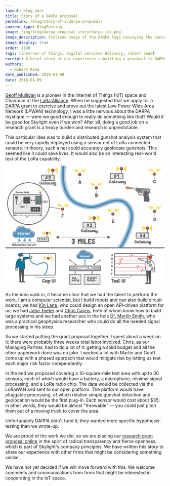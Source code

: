 ```yaml
---
layout: blog_post
title: Story of a DARPA proposal
permalink: /blog/story-of-a-darpa-proposal/
content_type: BlogPosting
image: /img/blog/darpa_proposal_story/darpa-iot.png
image_description: Stylized image of the DARPA logo conveying the concept of the Internet of Things.
image_display: true
order: 1100
tags: [internet of things, digital services delivery, robert read]
excerpt: A brief story of our experience submitting a proposal to DARPA to conduct research on the latest Low Power Wide Area Network technology.
authors:
  - Robert Read
date_published: 2018-01-09
date: 2018-01-09
---
```


[Geoff Mulligan](/about/#geoff-mulligan) is a pioneer in the Internet of Things (IoT) space and Chairman of the <a href="https://www.lora-alliance.org/" target="&#95;blank">LoRa Alliance</a>. When he suggested that we apply for a <a href="https://www.darpa.mil/" target="&#95;blank">DARPA</a> grant to exercise and prove out the latest Low Power Wide Area Network (LPWAN) technology, I was a little nervous about the DARPA mystique &mdash; were we good enough to really do something like that? Would it be good for Skylight even if we won? After all, doing a good job on a research grant is a heavy burden and research is unpredictable.

This particular idea was to build a distributed gunshot analysis system that could be very rapidly deployed using a sensor net of LoRa connected sensors. In theory, such a net could accurately geolocate gunshots. This seemed like it could save lives. It would also be an interesting real-world test of the LoRa capability.

![Dense Sense infographic.](/img/blog/darpa_proposal_story/dense-sense-infographic.png)

As the idea sank in, it became clear that we had the talent to perform the work. I am a computer scientist, but I build robots and can also build circuit boards; we had [Kin Lane](/about/#kin-lane), who could design an open API-driven platform for us; we had [John Teeter](/about/#john-teeter) and [Chris Cairns](/about/#chris-cairns), both of whom know how to build large systems and we had another ace in the hole <a href="http://blindgoat.org/" target="&#95;blank">Dr. Martin Smith</a>, who was a practical geophysics researcher who could do all the needed signal processing in his sleep.

So we started putting the grant proposal together. I spent about a week on it; there were probably three weeks total labor involved. Chris, as our Managing Partner, had to do a lot of it: getting a solid budget and all the other paperwork done was no joke. I worked a lot with Martin and Geoff come up with a phased approach that would mitigate risk by letting us test each major risk factor independently.

In the end we proposed covering a 10-square-mile test area with up to 30 sensors, each of which would have a battery, a microphone, minimal signal processing, and a LoRa radio chip. The data would be collected via the LoRaWAN and sent to our open platform. The platform would have pluggable processing, of which relative simple gunshot detection and geolocation would be the first plug-in. Each sensor would cost about $35; in other words, they would be almost "throwable" &mdash; you could just pitch them out of a moving truck to cover the area.

Unfortunately DARPA didn't fund it; they wanted more specific hypothesis-testing than we wrote-up.

We are proud of the work we did, so we are placing our <a href="https://github.com/skylight-hq/darpa-dense-sense-proposal/blob/master/README.md" target="&#95;blank">research grant proposal online</a> in the spirit of radical transparency and fierce openness, which is part of Skylight's company principles. We have written this story to share our experience with other firms that might be considering something similar.

We have not yet decided if we will move forward with this. We welcome comments and communications from firms that might be interested in cooperating in the IoT space.
